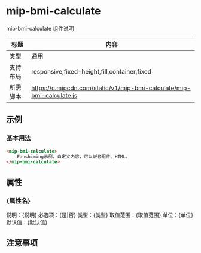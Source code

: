 # mip-bmi-calculate

mip-bmi-calculate 组件说明

标题|内容
----|----
类型|通用
支持布局|responsive,fixed-height,fill,container,fixed
所需脚本|https://c.mipcdn.com/static/v1/mip-bmi-calculate/mip-bmi-calculate.js

## 示例

### 基本用法
```html
<mip-bmi-calculate>
    Fanshiming示例，自定义内容，可以嵌套组件、HTML。
</mip-bmi-calculate>
```

## 属性

### {属性名}

说明：{说明}
必选项：{是|否}
类型：{类型}
取值范围：{取值范围}
单位：{单位}
默认值：{默认值}

## 注意事项

